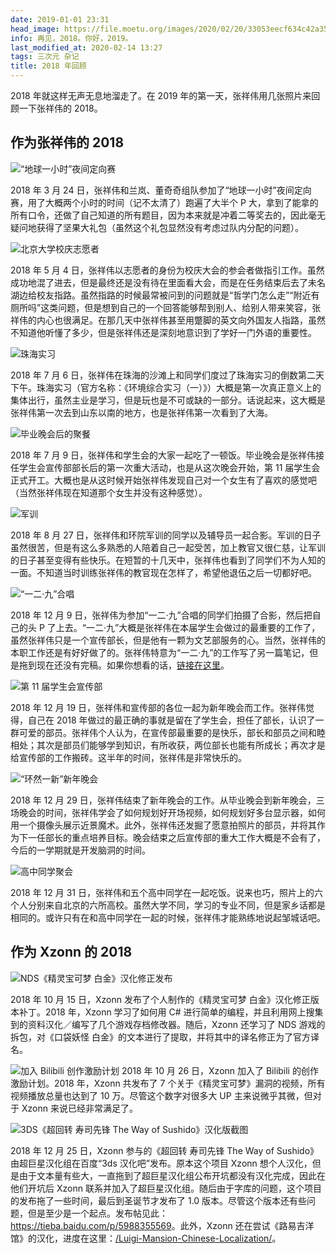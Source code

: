 ```yaml
---
date: 2019-01-01 23:31
head_image: https://file.moetu.org/images/2020/02/20/33053eecf634c42a35395377cb7e43bdc672c35c044d44e9.jpg
info: 再见，2018。你好，2019。
last_modified_at: 2020-02-14 13:27
tags: 三次元 杂记
title: 2018 年回顾
---
```

2018 年就这样无声无息地溜走了。在 2019 年的第一天，张祥伟用几张照片来回顾一下张祥伟的 2018。

## 作为张祥伟的 2018
![“地球一小时”夜间定向赛](https://file.moetu.org/images/2020/02/20/d826ca274548b0e22eb5db7f73dd8285681446960105d271.jpg)

2018 年 3 月 24 日，张祥伟和兰岚、董奇奇组队参加了“地球一小时”夜间定向赛，用了大概两个小时的时间（记不太清了）跑遍了大半个 P 大，拿到了能拿的所有口令，还做了自己知道的所有题目，因为本来就是冲着二等奖去的，因此毫无疑问地获得了坚果大礼包（虽然这个礼包显然没有考虑过队内分配的问题）。

![北京大学校庆志愿者](https://file.moetu.org/images/2020/02/20/8691af4319654149df6879203404a02532c1dda72d5ea92d.jpg)

2018 年 5 月 4 日，张祥伟以志愿者的身份为校庆大会的参会者做指引工作。虽然成功地混了进去，但是最终还是没有待在里面看大会，而是在任务结束后去了未名湖边给校友指路。虽然指路的时候最常被问到的问题就是“哲学门怎么走”“附近有厕所吗”这类问题，但是想到自己的一个回答能够帮到别人、给别人带来笑容，张祥伟的内心也很满足。在那几天中张祥伟甚至用蹩脚的英文向外国友人指路，虽然不知道他听懂了多少，但是张祥伟还是深刻地意识到了学好一门外语的重要性。

![珠海实习](https://file.moetu.org/images/2020/02/20/881c5a69dc22691188504e2d570e84542d7a921c5892d41d.jpg)

2018 年 7 月 6 日，张祥伟在珠海的沙滩上和同学们度过了珠海实习的倒数第二天下午。珠海实习（官方名称：《环境综合实习（一）》）大概是第一次真正意义上的集体出行，虽然主业是学习，但是玩也是不可或缺的一部分。话说起来，这大概是张祥伟第一次去到山东以南的地方，也是张祥伟第一次看到了大海。

![毕业晚会后的聚餐](https://file.moetu.org/images/2020/02/20/bfaab68b60ab5311d5224336bc7aeeec4fc7cc656a3ada97.jpg)

2018 年 7 月 9 日，张祥伟和学生会的大家一起吃了一顿饭。毕业晚会是张祥伟接任学生会宣传部部长后的第一次重大活动，也是从这次晚会开始，第 11 届学生会正式开工。大概也是从这时候开始张祥伟发现自己对一个女生有了喜欢的感觉吧（当然张祥伟现在知道那个女生并没有这种感觉）。

![军训](https://file.moetu.org/images/2020/02/20/d71ca00353fc5a0ca2a13e0fc1977e7da32cb4572e7b1f31.jpg)

2018 年 8 月 27 日，张祥伟和环院军训的同学以及辅导员一起合影。军训的日子虽然很苦，但是有这么多熟悉的人陪着自己一起受苦，加上教官又很仁慈，让军训的日子甚至变得有些快乐。在短暂的十几天中，张祥伟也看到了同学们不为人知的一面。不知道当时训练张祥伟的教官现在怎样了，希望他退伍之后一切都好吧。

![“一二·九”合唱](https://file.moetu.org/images/2020/02/20/56db83199d5b9e233e26f910e71fd05f1362a673d6eaf359.jpg)

2018 年 12 月 9 日，张祥伟为参加“一二·九”合唱的同学们拍摄了合影，然后把自己的头 P 了上去。“一二·九”大概是张祥伟在本届学生会做过的最重要的工作了，虽然张祥伟只是一个宣传部长，但是他有一颗为文艺部服务的心。当然，张祥伟的本职工作还是有好好做了的。张祥伟特意为“一二·九”的工作写了另一篇笔记，但是拖到现在还没有完稿。如果你想看的话，[链接在这里](/posts/December-9th-Review.html)。

![第 11 届学生会宣传部](https://file.moetu.org/images/2020/02/20/33053eecf634c42a35395377cb7e43bdc672c35c044d44e9.jpg)

2018 年 12 月 19 日，张祥伟和宣传部的各位一起为新年晚会而工作。张祥伟觉得，自己在 2018 年做过的最正确的事就是留在了学生会，担任了部长，认识了一群可爱的部员。张祥伟个人认为，在宣传部最重要的是快乐，部长和部员之间和睦相处；其次是部员们能够学到知识，有所收获，两位部长也能有所成长；再次才是给宣传部的工作搬砖。这半年的时间，张祥伟是非常快乐的。

![“环然一新”新年晚会](https://file.moetu.org/images/2020/02/20/22837c7ac7b0e0f176b8ec34f632143371f6a37b2f0d6c2a.jpg)

2018 年 12 月 29 日，张祥伟结束了新年晚会的工作。从毕业晚会到新年晚会，三场晚会的时间，张祥伟学会了如何规划好开场视频，如何规划好多台显示器，如何用一个摄像头展示近景魔术。此外，张祥伟还发掘了愿意拍照片的部员，并将其作为下一任部长的重点培养目标。晚会结束之后宣传部的重大工作大概是不会有了，今后的一学期就是开发脑洞的时间。

![高中同学聚会](https://file.moetu.org/images/2020/02/20/97915fa717fec9fe5ce7ed45c0bc35ad790e22e5e85c3513.jpg)

2018 年 12 月 31 日，张祥伟和五个高中同学在一起吃饭。说来也巧，照片上的六个人分别来自北京的六所高校。虽然大学不同，学习的专业不同，但是家乡话都是相同的。或许只有在和高中同学在一起的时候，张祥伟才能熟练地说起邹城话吧。

## 作为 Xzonn 的 2018
![NDS《精灵宝可梦 白金》汉化修正发布](https://file.moetu.org/images/2020/02/20/8f4c99b35fc9a3626a2db33344f2f7c2e72e8fafa87050df.png)

2018 年 10 月 15 日，Xzonn 发布了个人制作的《精灵宝可梦 白金》汉化修正版本补丁。2018 年，Xzonn 学习了如何用 C# 进行简单的编程，并且利用网上搜集到的资料汉化／编写了几个游戏存档修改器。随后，Xzonn 还学习了 NDS 游戏的拆包，对《口袋妖怪 白金》的文本进行了提取，并将其中的译名修正为了官方译名。

![加入 Bilibili 创作激励计划](https://file.moetu.org/images/2020/02/20/a4a91c287aa579fd0372f52e6435dc8775ef88426cfc8939.png)
2018 年 10 月 26 日，Xzonn 加入了 Bilibili 的创作激励计划。2018 年，Xzonn 共发布了 7 个关于《精灵宝可梦》漏洞的视频，所有视频播放总量也达到了 10 万。尽管这个数字对很多大 UP 主来说微乎其微，但对于 Xzonn 来说已经非常满足了。

![3DS《超回转 寿司先锋 The Way of Sushido》汉化版截图](https://file.moetu.org/images/2020/02/20/59435adaa9875c2f050b5539160f1ed3677633fb346e9b62.png)

2018 年 12 月 25 日，Xzonn 参与的《超回转 寿司先锋 The Way of Sushido》由超巨星汉化组在百度“3ds 汉化吧”发布。原本这个项目 Xzonn 想个人汉化，但是由于文本量有些大，一直拖到了超巨星汉化组公布开坑都没有汉化完成，因此在他们开坑后 Xzonn 联系并加入了超巨星汉化组。随后由于字库的问题，这个项目的发布拖了一些时间，最后到圣诞节才发布了 1.0 版本。尽管这个版本还有些问题，但是至少是一个起点。发布帖见此：<https://tieba.baidu.com/p/5988355569>。此外，Xzonn 还在尝试《路易吉洋馆》的汉化，进度在这里：[/Luigi-Mansion-Chinese-Localization/](/posts/Luigi-Mansion-Chinese-Localization.html)。